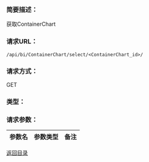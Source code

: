 ### **简要描述：**

获取ContainerChart

### **请求URL：**

`/api/bi/ContainerChart/select/<ContainerChart_id>/`

### **请求方式：**

GET

### **类型：**

### **请求参数：**

|参数名|参数类型|备注|
|:--|:--|:--|

[返回目录](../base.md)